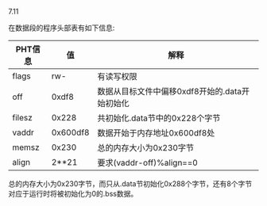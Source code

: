 7.11

在数据段的程序头部表有如下信息: 

|PHT信息|值|解释|
|-|-|-|
|flags|rw-|有读写权限|
|off|0xdf8|数据从目标文件中偏移0xdf8开始的.data开始初始化|
|filesz|0x228|共初始化.data节中的0x228个字节|
|vaddr|0x600df8|数据开始于内存地址0x600df8处|
|memsz|0x230|总的内存大小为0x230字节|
|align|2\*\*21|要求(vaddr-off)%align==0|

总的内存大小为0x230字节，而只从.data节初始化0x288个字节，还有8个字节对应于运行时将被初始化为0的.bss数据。



